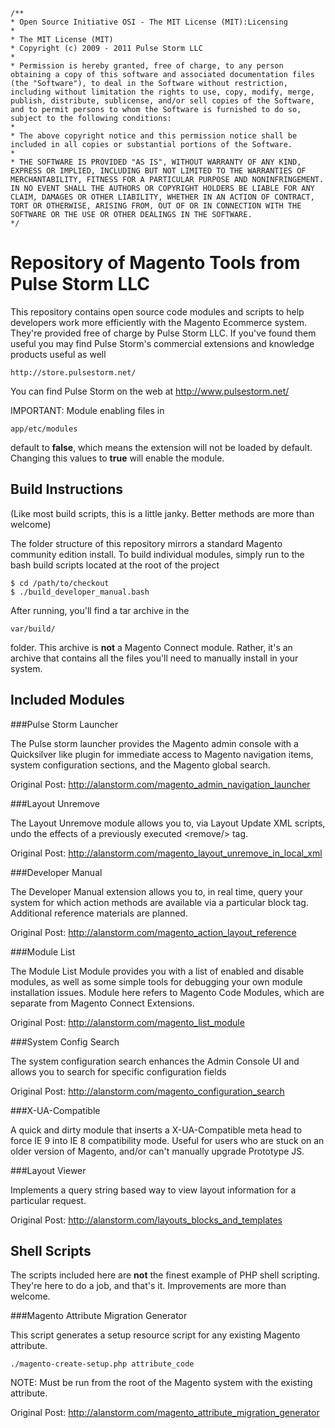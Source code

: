     /**
    * Open Source Initiative OSI - The MIT License (MIT):Licensing
    * 
    * The MIT License (MIT)
    * Copyright (c) 2009 - 2011 Pulse Storm LLC
    * 
    * Permission is hereby granted, free of charge, to any person obtaining a copy of this software and associated documentation files (the "Software"), to deal in the Software without restriction, including without limitation the rights to use, copy, modify, merge, publish, distribute, sublicense, and/or sell copies of the Software, and to permit persons to whom the Software is furnished to do so, subject to the following conditions:
    * 
    * The above copyright notice and this permission notice shall be included in all copies or substantial portions of the Software.
    * 
    * THE SOFTWARE IS PROVIDED "AS IS", WITHOUT WARRANTY OF ANY KIND, EXPRESS OR IMPLIED, INCLUDING BUT NOT LIMITED TO THE WARRANTIES OF MERCHANTABILITY, FITNESS FOR A PARTICULAR PURPOSE AND NONINFRINGEMENT. IN NO EVENT SHALL THE AUTHORS OR COPYRIGHT HOLDERS BE LIABLE FOR ANY CLAIM, DAMAGES OR OTHER LIABILITY, WHETHER IN AN ACTION OF CONTRACT, TORT OR OTHERWISE, ARISING FROM, OUT OF OR IN CONNECTION WITH THE SOFTWARE OR THE USE OR OTHER DEALINGS IN THE SOFTWARE.
    */

Repository of Magento Tools from Pulse Storm LLC
==================================================	

This repository contains open source code modules and scripts to help developers work more efficiently with the Magento Ecommerce system.  They're provided free of charge by Pulse Storm LLC.  If you've found them useful you may find Pulse Storm's commercial extensions and knowledge products useful as well 

	http://store.pulsestorm.net/

You can find Pulse Storm on the web at http://www.pulsestorm.net/

IMPORTANT: Module enabling files in 

    app/etc/modules
    
default to **false**, which means the extension will not be loaded by default.  Changing this values to **true** will enable the module.    

Build Instructions
--------------------------------------------------
(Like most build scripts, this is a little janky. Better methods are more than welcome)

The folder structure of this repository mirrors a standard Magento community edition install.  To build individual modules, simply run to the bash build scripts located at the root of the project

	$ cd /path/to/checkout
	$ ./build_developer_manual.bash
	
After running, you'll find a tar archive in the

	var/build/
	
folder.  This archive is **not** a Magento Connect module.  Rather, it's an archive that contains all the files you'll need to manually install in your system.	

Included Modules
--------------------------------------------------
###Pulse Storm Launcher

The Pulse storm launcher provides the Magento admin console with a Quicksilver like plugin for immediate access to Magento navigation items, system configuration sections, and the Magento global search.

Original Post: http://alanstorm.com/magento_admin_navigation_launcher

###Layout Unremove

The Layout Unremove module allows you to, via Layout Update XML scripts, undo the effects of a previously executed &lt;remove/&gt; tag.

Original Post: http://alanstorm.com/magento_layout_unremove_in_local_xml

###Developer Manual

The Developer Manual extension allows you to, in real time, query your system for which action methods are available via a particular block tag.  Additional reference materials are planned. 

Original Post: http://alanstorm.com/magento_action_layout_reference

###Module List

The Module List Module provides you with a list of enabled and disable modules, as well as some simple tools for debugging your own module installation issues.  Module here refers to Magento Code Modules, which are separate from Magento Connect Extensions. 

Original Post: http://alanstorm.com/magento_list_module

###System Config Search

The system configuration search enhances the Admin Console UI and allows you to search for specific configuration fields

Original Post: http://alanstorm.com/magento_configuration_search

###X-UA-Compatible

A quick and dirty module that inserts a X-UA-Compatible meta head to force IE 9 into IE 8 compatibility mode.  Useful for users who are stuck on an older version of Magento, and/or can't manually upgrade Prototype JS. 

###Layout Viewer

Implements a query string based way to view layout information for a particular request. 

Original Post: http://alanstorm.com/layouts_blocks_and_templates

Shell Scripts
--------------------------------------------------
The scripts included here are **not** the finest example of PHP shell scripting.  They're here to do a job, and that's it.  Improvements are more than welcome.


###Magento Attribute Migration Generator

This script generates a setup resource script for any existing Magento attribute.

    ./magento-create-setup.php attribute_code
    
NOTE: Must be run from the root of the Magento system with the existing attribute.    

Original Post: http://alanstorm.com/magento_attribute_migration_generator